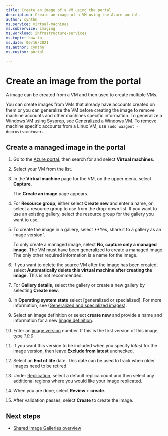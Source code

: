 ```yaml
---
title: Create an image of a VM using the portal
description: Create an image of a VM using the Azure portal. 
author: cynthn
ms.service: virtual-machines
ms.subservice: imaging
ms.workload: infrastructure-services
ms.topic: how-to
ms.date: 06/16/2021
ms.author: cynthn
ms.custom: portal

---
```

# Create an image from the portal

A image can be created from a VM and then used to create multiple VMs.

You can create images from VMs that already have accounts created on them or you can generalize the VM before creating the image to remove machine accounts and other machines specific information. To generalize a Windows VM using Sysprep, see [Generalized a Windows VM](generalize.md). To remove machine specific accounts from a Linux VM, use `sudo waagent -deprovision+user`. 


## Create a managed image in the portal 

1. Go to the [Azure portal](https://portal.azure.com), then search for and select **Virtual machines**.

2. Select your VM from the list.

3. In the **Virtual machine** page for the VM, on the upper menu, select **Capture**.

   The **Create an image** page appears.

5. For **Resource group**, either select **Create new** and enter a name, or select a resource group to use from the drop-down list. If you want to use an existing gallery, select the resource group for the gallery you want to use.

1. To create the image in a gallery, select **Yes, share it to a gallery as an image version".
    
   To only create a managed image, select **No, capture only a managed image**. The VM must have been generalized to create a managed image. The only other required information is a name for the image.

6. If you want to delete the source VM after the image has been created, select **Automatically delete this virtual machine after creating the image**. This is not recommended.

1. For **Gallery details**, select the gallery or create a new gallery by selecting **Create new**.

1. In **Operating system state** select [generalized or specialized]. For more information, see ([Generalized and specialized images](shared-image-galleries.md#generalized-and-specialized-images)).
 
1. Select an image definition or select **create new** and provide a name and information for a new [Image definition](shared-image-galleries.md#image-definitions).

1. Enter an [image version](shared-image-galleries.md#image-versions) number. If this is the first version of this image, type *1.0.0*.

1. If you want this version to be included when you specify *latest* for the image version, then leave **Exclude from latest** unchecked.

1. Select an **End of life** date. This date can be used to track when older images need to be retired.

1. Under [Replication](shared-image-galleries.md#replication), select a default replica count and then select any additional regions where you would like your image replicated.


8. When you are done, select **Review + create**.

1. After validation passes, select **Create** to create the image.



## Next steps
- [Shared Image Galleries overview](shared-image-galleries.md)	